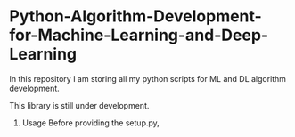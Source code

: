# Python-Algorithm-Development-for-Machine-Learning-and-Deep-Learning
In this repository I am storing all my python scripts for ML and DL algorithm development.


This library is still under development.

1. Usage Before providing the setup.py, 
